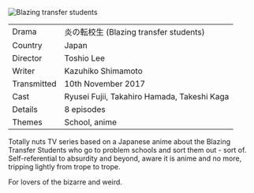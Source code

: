 ![Blazing transfer students](blazing_transfer_students.jpg)

| | |
|-|-|
Drama|&#28814;&#12398;&#36578;&#26657;&#29983; (Blazing transfer students)
Country|Japan
Director|Toshio Lee
Writer|Kazuhiko Shimamoto
Transmitted|10th November 2017
Cast|Ryusei Fujii, Takahiro Hamada, Takeshi Kaga
Details|8 episodes
Themes|School, anime

Totally nuts TV series based on a Japanese anime about the Blazing
Transfer Students who go to problem schools and sort them out - sort
of. Self-referential to absurdity and beyond, aware it is anime
and no more, tripping lightly from trope to trope.

For lovers of the bizarre and weird.
